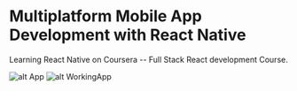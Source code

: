 # Multiplatform Mobile App Development with React Native
Learning React Native on Coursera -- Full Stack React development Course.



![alt App](/App.gif) ![alt WorkingApp](/app2.gif)
